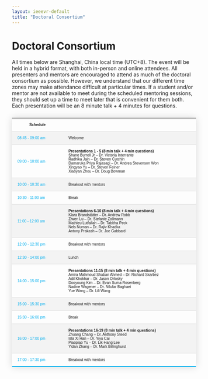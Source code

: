 ```yaml
---
layout: ieeevr-default
title: "Doctoral Consortium"
---
```


<style>
    .styled-table {
        border-collapse: collapse;
        margin: 25px 0;
        font-size: 0.8em;
        font-family: sans-serif;
        /*min-width: 400px;*/
        box-shadow: 0 0 20px rgba(0, 0, 0, 0.15);
        display: table;
    }

    .styled-table thead tr {
        background-color: #00aeef;
        color: #ffffff;
        text-align: left;
    }

    .styled-table th,
    .styled-table td {
        padding: 12px 15px;
        font-size: 0.9em;
    }

    .styled-table tbody tr {
        border-bottom: 1px solid #dddddd;
    }

    .styled-table tbody tr:nth-of-type(even) {
        background-color: #f3f3f3;
    }

    .styled-table tbody tr:last-of-type {
        border-bottom: 2px solid #00aeef;
    }

    .styled-table tbody tr.active-row {
        font-weight: bold;
        color: #00aeef;
    }

</style>

<h1>Doctoral Consortium</h1>
<div>
    <!-- <p>
        Coming Soon.
    </p> -->
    <p>
        All times below are Shanghai, China local time (UTC+8).  The event will be held in a hybrid format, with both in-person and online attendees.  All presenters and mentors are encouraged to attend as much of the doctoral consortium as possible.  However, we understand that our different time zones may make attendance difficult at particular times. If a student and/or mentor are not available to meet during the scheduled mentoring sessions, they should set up a time to meet later that is convenient for them both.
        Each presentation will be an 8 minute talk + 4 minutes for questions.
    </p>
</div>


<div>

<div>
    <table class="styled-table" style="font-size: 0.8em; ">
        <tr>
            <th>Schedule</th>
            <th></th>
        </tr>
        <tr>
            <td><span style="color: #00aeef;">08:45 - 09:00 am</span></td>
            <td>
                Welcome
            </td>
        </tr>
        <tr>
            <td><span style="color: #00aeef;">09:00 - 10:00 am</span></td>
            <td>
                <strong>Presentations 1 - 5 (8 min talk + 4 min questions)</strong><br/>
                Shane Burrell Jr – Dr. Victoria Interrante<br/>
                Radhika Jain – Dr. Steven Cutchin<br/>
                Damaruka Priya Rajasagi – Dr. Andrea Stevenson Won<br/>
                Xingyao Yu – Dr. Steven Feiner<br/>
                Xiaoyan Zhou – Dr. Doug Bowman
            </td>
        </tr>
        <tr>
            <td ><span style="color: #00aeef;">10:00 - 10:30 am</span></td>
            <td>
                Breakout with mentors
            </td>
        </tr>
        <tr>
            <td ><span style="color: #00aeef;">10:30 - 11:00 am</span></td>
            <td>
                Break
            </td>
        </tr>
        <tr>
            <td ><span style="color: #00aeef;">11:00 - 12:00 am</span></td>
            <td>
                <strong>Presentations 6-10 (8 min talk + 4 min questions)</strong><br/>
                Klara Brandstätter – Dr. Andrew Robb<br/>
                Ziwen Lu – Dr. Stefanie Zollmann<br/>
                Mathieu Lutfallah – Dr. Tabitha Peck<br/>
                Nels Numan – Dr. Rajiv Khadka<br/>
                Antony Prakash – Dr. Joe Gabbard
            </td>
        </tr>
        <tr>
            <td><span style="color: #00aeef;">12:00 - 12:30 pm</span></td>
            <td>
                Breakout with mentors
            </td>
        </tr>
        <tr>
            <td><span style="color: #00aeef;">12:30 - 14:00 pm</span></td>
            <td>
                Lunch
            </td>
        </tr>
        <tr>
            <td><span style="color: #00aeef;">14:00 - 15:00 pm</span></td>
            <td>
                <strong>Presentations 11-15 (8 min talk + 4 min questions)</strong><br/>
                Amira Mahmoud Shaban Ahmed – Dr. Richard Skarbez<br/>
                Adil Khokhar – Dr. Jason Orlosky<br/>
                Dooyoung Kim – Dr. Evan Suma Rosenberg<br/>
                Nadine Wagener – Dr. Nilufar Baghaei<br/>
                Yue Wang – Dr. Lili Wang
            </td>
        </tr>
        <tr>
            <td ><span style="color: #00aeef;">15:00 - 15:30 pm</span></td>
            <td>
                Breakout with mentors
            </td>
        </tr>
        <tr>
            <td><span style="color: #00aeef;">15:30 - 16:00 pm</span></td>
            <td>
                Break
            </td>
        </tr>
        <tr>
            <td><span style="color: #00aeef;">16:00 - 17:00 pm</span></td>
            <td>
                <strong>Presentations 16-19 (8 min talk + 4 min questions)</strong><br/>
                Zhuang Chang – Dr. Anthony Steed<br/>
                Isla Xi Han – Dr. Yiyu Cai<br/>
                Piaopiao Yu – Dr. Lik-Hang Lee<br/>
                Yidan Zhang – Dr. Mark Billinghurst<br/>
            </td>
        </tr>
        <tr>
            <td ><span style="color: #00aeef;">17:00 - 17:30 pm</span></td>
            <td>
                Breakout with mentors
            </td>
        </tr>
    </table>
</div>
    
    
</div>

<!-- 
<h2>Accepted Students</h2>

<div>
    <table class="styled-table" style="font-size: 0.8em; ">
        <tr>
            <th>Student</th>
            <th>Title</th>
            <th>Affiliation</th>
        </tr>
        {% for student in site.data.dc %}
        <tr>
            <td style="font-size: 0.8em;"><span style="color: #00aeef;">{{ student.author }}</span></td>
            <td>{{ student.title }}</td>
            <td>{{ student.affiliation }}</td>
        </tr>
        {% endfor %}
    </table>
</div> 
-->